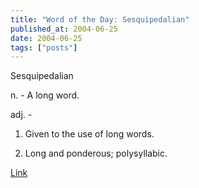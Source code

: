 ```yaml
---
title: "Word of the Day: Sesquipedalian"
published_at: 2004-06-25
date: 2004-06-25
tags: ["posts"]
---
```

Sesquipedalian  

n. -  A long word.  

adj. -  

   1. Given to the use of long words.  

   2. Long and ponderous; polysyllabic.  

[Link]()  

[ ](http://secure.milfboobies.com/track/MzU5OjIxOjE/)[ ](http://secure.milfthonghunters.com/track/MzU5OjIxOjM/)[ ](http://secure.phatasshousewives.com/track/MzU5OjIxOjQ/)[ ](http://tour1.adultdoorway.com/track/NDM1MzoxNToxMg/)[ ](http://tour1.ebonycumdumps.com/track/NDM1MzoxNToxOQ/)[ ](http://tour1.facialabuse.com/track/NDM1MzoxNTox/)[ ](http://tour1.ghettogaggers.com/track/NDM1MzoxNToxMQ/)[ ](http://tour1.latinaabuse.com/track/NDM1MzoxNToyMg/)[ ](http://tour1.spermsuckers.com/track/NDM1MzoxNToxOA/)[ ](http://joins.assifications.com/track/OTIzOjEwOjM/)[ ](http://joins.asslickingclub.com/track/OTIzOjEwOjk/)[ ](http://joins.blackbootybonanza.com/track/OTIzOjEwOjEz/)[ ](http://joins.blackjuicycreampies.com/track/OTIzOjEwOjEy/)[ ](http://joins.dpviolations.com/track/OTIzOjEwOjE/)[ ](http://joins.gagaholics.com/track/OTIzOjEwOjY/)[ ](http://joins.mommylovesmonstercocks.com/track/OTIzOjEwOjU/)[ ](http://joins.sistasinthehood.com/track/OTIzOjEwOjg/)[ ](http://joins.squirtmycum.com/track/OTIzOjEwOjc/)[ ](http://joins.teenageviolations.com/track/OTIzOjEwOjQ/)[ ](http://joins.teentuggers.com/track/OTIzOjEwOjEx/)[ ](http://tour1.alexa18.com/track/MTEzOTozOjc/)[ ](http://tour1.dirtylatinsluts.com/track/MTEzOTozOjEx/)[ ](http://tour1.extremepornpass.com/track/MTEzOTozOjE2/)